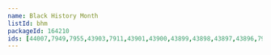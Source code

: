 ```yaml
---
name: Black History Month
listId: bhm
packageId: 164210
ids: [44007,7949,7955,43903,7911,43901,43900,43899,43898,43897,43896,7906,7905,7904,7903,43895,43894,43893,43892,43891,43879,67841,67840,67839,67838,67837,67836,67835,67834,7890,43578,43463,43462,43461,43460,43291,43389,43142,43143,43144,43160,43146,43134,43149,43150,43151,43152,43153,43154,43155,43156,43157,43158,43121,43147,43145,43108,43109,43110,43111,43112,43113,43178,43177,43173,43175,43181,7795,7723,58752,58757,58756,58755,7694,8866,96038,58754,58753,58751,58750,58749,58748,58747,58746,58745,58744,58743,58742,58662,58661,58660,58659,58658,58657,58656,58655,96567,58499,58496,53954,50894,54474,50891,50856,53774,50889,54473,53766,53753,6128,80751,138047,129671,131275,137913,139000,128487,137719,137813,137811,137934,137935,137932,137931,137933,137873,127299,137816,137174,128393,136973,137241,136942,136917,136916,136878,136400,136188,131234,131262,131320,131321,131182,131301,131300,131327,131326,131325,131324,131323,131479,131478,131477,131476,131475,131474,131473,131472,131471,131470,131469,131468,131467,131466,131465,131464,131463,131462,131461,131460,131459,131458,131457,131456,131455,131454,131453,131452,131451,131449,131448,131447,131227,131226,129568,129558,130091,127695,128427,128384,128383,128382,128381,128380,128379,128378,128326,128239,127021,127020,127022,127655,127590,126991,127055,127054,127053,127148,126252,126268,126273,126272,126270,126275,126278,126274,126276,126271,126277,125825,125823,125828,125779,125780,123920,124239,121044,120202,120237,120365,120054,119231,119228,118808,115829,113973,113343,113926,113150,113114,111576,107241,108869,108706,108791,108443,107455,107069,105876,100557,98662,95965,95241,92373,92372,67499,63687,61866,61865,59525,48144,12985,13298,13297,5749,30063,9769,29078,28084,28079,28043,28042,4428,27524,27656,27520,27655,27521,27536,27522,27512,27654,27525,4298,4297,3885,10571,10570,10569,10773,3825,10771,10568,10770,25795,25796,25797,25790,25801,25802,25798,25800,82368,3756,25789,3755,3754,3753,3752,3751,3468,25071,25046,25072,25045,25044,25043,8845,11912,11914,11913,20172,20173,2044,20174,20175,20188,2043,20180,20187,20186,2045,20185,20184,20178,20169,20170,20171,20177,17006]
---
```


